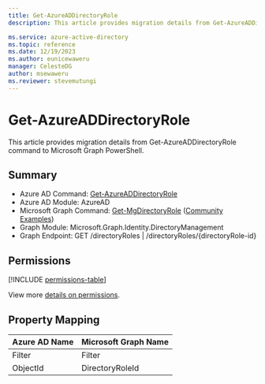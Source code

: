 ```yaml
---
title: Get-AzureADDirectoryRole
description: This article provides migration details from Get-AzureADDirectoryRole command to Microsoft Graph PowerShell.

ms.service: azure-active-directory
ms.topic: reference
ms.date: 12/19/2023
ms.author: eunicewaweru
manager: CelesteDG
author: msewaweru
ms.reviewer: stevemutungi
---
```


# Get-AzureADDirectoryRole

This article provides migration details from Get-AzureADDirectoryRole command to Microsoft Graph PowerShell.

## Summary

+ Azure AD Command: [Get-AzureADDirectoryRole](/powershell/module/azuread/get-azureaddirectoryrole)
+ Azure AD Module: AzureAD
+ Microsoft Graph Command: [Get-MgDirectoryRole](/powershell/module/microsoft.graph.identity.directorymanagement/get-mgdirectoryrole) ([Community Examples](https://github.com/orgs/msgraph/discussions?discussions_q=Get-MgDirectoryRole))
+ Graph Module: Microsoft.Graph.Identity.DirectoryManagement
+ Graph Endpoint:  GET /directoryRoles | /directoryRoles/{directoryRole-id}

## Permissions

[!INCLUDE [permissions-table](~/graphref/api-reference/v1.0/includes/permissions/directoryrole-get-permissions.md)]

View more [details on permissions](/graph/api/directoryrole-get#permissions).

## Property Mapping

|Azure AD Name|Microsoft Graph Name|
|---|---|
|Filter|Filter|
|ObjectId|DirectoryRoleId|